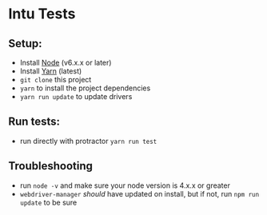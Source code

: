 # Intu Tests

## Setup:
* Install [Node](http://nodejs.org) (v6.x.x or later)
* Install [Yarn](https://yarnpkg.com/lang/en/docs/install/) (latest)
* `git clone` this project
* `yarn` to install the project dependencies
* `yarn run update` to update drivers

## Run tests:
* run directly with protractor `yarn run test`

## Troubleshooting
* run `node -v` and make sure your node version is 4.x.x or greater
* `webdriver-manager` _should_ have updated on install, but if not, run `npm run update` to be sure
